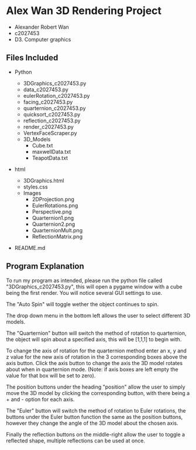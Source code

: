 # Alex Wan 3D Rendering Project
- Alexander Robert Wan
- c2027453
- D3. Computer graphics

## Files Included 
- Python
    - 3DGraphics_c2027453.py
    - data_c2027453.py
    - eulerRotation_c2027453.py
    - facing_c2027453.py
    - quarternion_c2027453.py
    - quicksort_c2027453.py
    - reflection_c2027453.py
    - render_c2027453.py
    - VertexFaceScraper.py
    - 3D_Models
        - Cube.txt
        - maxwellData.txt
        - TeapotData.txt

- html
    - 3DGraphics.html
    - styles.css
    - Images
        - 2DProjection.png
        - EulerRotations.png
        - Perspective.png
        - Quarternion1.png
        - Quarternion2.png
        - QuarternionMult.png
        - ReflectionMatrix.png
    
- README.md

## Program Explanation
To run my program as intended, please run the python file called "3DGraphics_c2027453.py", this will open a pygame window with a cube being the first render. You will notice several GUI settings to use.

The "Auto Spin" will toggle wether the object continues to spin.

The drop down menu in the bottom left allows the user to select different 3D models.

The "Quarternion" button will switch the method of rotation to quarternion, the object will spin about a specified axis, this will be [1,1,1] to begin with.

To change the axis of rotation for the quarternion method enter an x, y and z value for the new axis of rotation in the 3 corresponding boxes above the axis button. Click the axis button to change the axis the 3D model rotates about when in quarternion mode. (Note: if axis boxes are left empty the value for that box will be set to zero).

The position buttons under the heading "position" allow the user to simply move the 3D model by clicking the corresponding button, with there being a + and - option for each axis.

The "Euler" button will switch the method of rotation to Euler rotations, the buttons under the Euler button function the same as the position buttons, however they change the angle of the 3D model about the chosen axis.

Finally the reflection buttons on the middle-right allow the user to toggle a reflected shape, multiple reflections can be used at once.